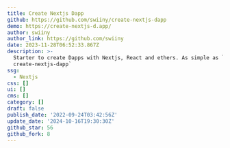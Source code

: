 ```yaml
---
title: Create Nextjs Dapp
github: https://github.com/swiiny/create-nextjs-dapp
demo: https://create-nextjs-d.app/
author: swiiny
author_link: https://github.com/swiiny
date: 2023-11-28T06:52:33.867Z
description: >-
  Starter to create Dapps with Nextjs, React and ethers. As simple as `npx
  create-nextjs-dapp`
ssg:
  - Nextjs
css: []
ui: []
cms: []
category: []
draft: false
publish_date: '2022-09-24T03:42:56Z'
update_date: '2024-10-16T19:30:30Z'
github_star: 56
github_fork: 8
---
```

